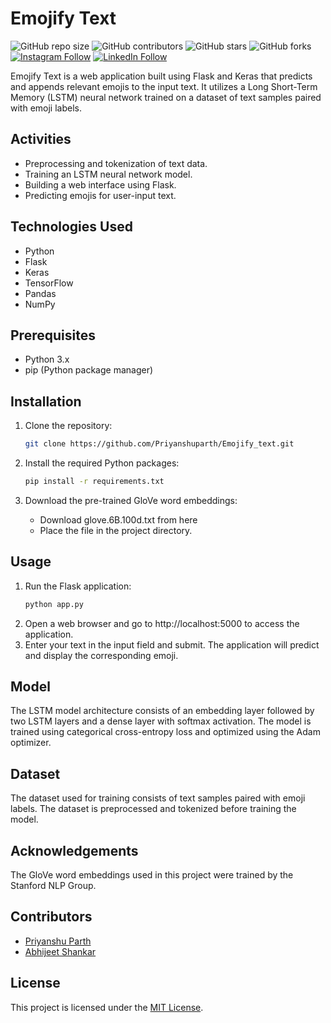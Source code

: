 # Emojify Text

![GitHub repo size](https://img.shields.io/github/repo-size/Priyanshuparth/Emojify_text)
![GitHub contributors](https://img.shields.io/github/contributors/Priyanshuparth/Emojify_text)
![GitHub stars](https://img.shields.io/github/stars/Priyanshuparth/Emojify_text?style=social)
![GitHub forks](https://img.shields.io/github/forks/Priyanshuparth/Emojify_text?style=social)
[![Instagram Follow](https://img.shields.io/badge/Instagram-%23E4405F.svg?logo=Instagram&logoColor=white)](https://instagram.com/priyanshuparth) 
[![LinkedIn Follow](https://img.shields.io/badge/LinkedIn-%230077B5.svg?logo=linkedin&logoColor=white)](https://linkedin.com/in/priyanshuparth) 

Emojify Text is a web application built using Flask and Keras that predicts and appends relevant emojis to the input text. It utilizes a Long Short-Term Memory (LSTM) neural network trained on a dataset of text samples paired with emoji labels.

## Activities

- Preprocessing and tokenization of text data.
- Training an LSTM neural network model.
- Building a web interface using Flask.
- Predicting emojis for user-input text.

## Technologies Used

- Python
- Flask
- Keras
- TensorFlow
- Pandas
- NumPy

## Prerequisites

- Python 3.x
- pip (Python package manager)

## Installation

1. Clone the repository:

   ```bash
   git clone https://github.com/Priyanshuparth/Emojify_text.git
   ```
2. Install the required Python packages:
   
    ```bash
    pip install -r requirements.txt
    ```
3. Download the pre-trained GloVe word embeddings:
   
    - Download glove.6B.100d.txt from here
    - Place the file in the project directory.


## Usage

1. Run the Flask application:
    ```bash
    python app.py
    ```
2. Open a web browser and go to http://localhost:5000 to access the application.
3. Enter your text in the input field and submit. The application will predict and display the corresponding emoji.

## Model

The LSTM model architecture consists of an embedding layer followed by two LSTM layers and a dense layer with softmax activation. The model is trained using categorical cross-entropy loss and optimized using the Adam optimizer.

## Dataset

The dataset used for training consists of text samples paired with emoji labels. The dataset is preprocessed and tokenized before training the model.

## Acknowledgements

The GloVe word embeddings used in this project were trained by the Stanford NLP Group.

## Contributors

- [Priyanshu Parth](https://github.com/Priyanshuparth)
- [Abhijeet Shankar](https://github.com/abhijeet-shankar)

## License

This project is licensed under the [MIT License](LICENSE).
